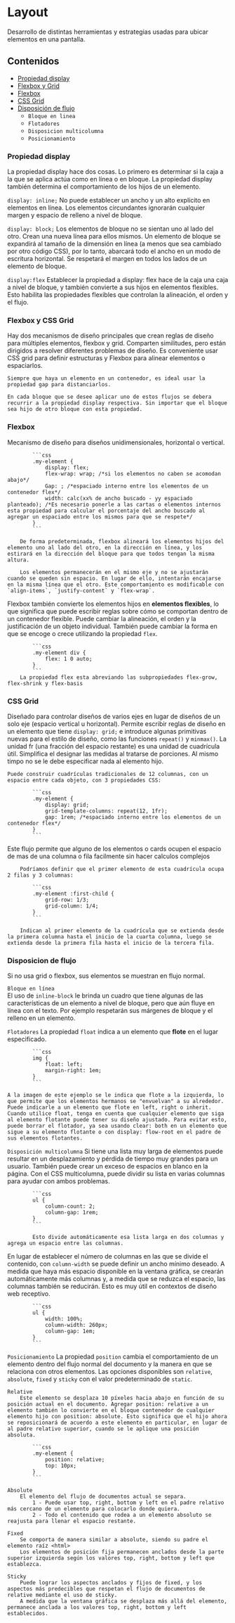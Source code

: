 # Layout
Desarrollo de distintas herramientas y estrategias usadas para ubicar elementos en una pantalla.

## Contenidos
- [Propiedad display](#propiedad-display)
- [Flexbox y Grid](#flexbox-y-css-grid)
- [Flexbox](#flexbox)
- [CSS Grid](#css-grid)
- [Disposición de flujo](#disposicion-de-flujo)
    - `Bloque en linea`
    - `Flotadores`
    - `Disposicion multicolumna`
    - `Posicionamiento`



### Propiedad display
La propiedad display hace dos cosas. Lo primero es determinar si la caja a la que se aplica actúa como en línea o en bloque.
La propiedad display también determina el comportamiento de los hijos de un elemento.

`display: inline;`
    No puede establecer un ancho y un alto explícito en elementos en línea. Los elementos circundantes ignorarán cualquier margen y espacio de relleno a nivel de bloque.

`display: block;`
    Los elementos de bloque no se sientan uno al lado del otro. Crean una nueva línea para ellos mismos. Un elemento de bloque se expandirá al tamaño de la dimensión en línea (a menos que sea cambiado por otro código CSS), por lo tanto, abarcará todo el ancho en un modo de escritura horizontal. Se respetará el margen en todos los lados de un elemento de bloque.

`display:flex`
    Establecer la propiedad a display: flex hace de la caja una caja a nivel de bloque, y también convierte a sus hijos en elementos flexibles. Esto habilita las propiedades flexibles que controlan la alineación, el orden y el flujo.

### Flexbox y CSS Grid 
Hay dos mecanismos de diseño principales que crean reglas de diseño para múltiples elementos, flexbox y grid. 
Comparten similitudes, pero están dirigidos a resolver diferentes problemas de diseño.
Es conveniente usar CSS grid para definir estructuras y Flexbox para alinear elementos o espaciarlos.

    Siempre que haya un elemento en un contenedor, es ideal usar la propiedad gap para distanciarlos.

    En cada bloque que se desee aplicar uno de estos flujos se debera recurrir a la propiedad display respectiva. Sin importar que el bloque sea hijo de otro bloque con esta propiedad.

### Flexbox
Mecanismo de diseño para diseños unidimensionales, horizontal o vertical.

            ```css 
            .my-element {
                display: flex;
                flex-wrap: wrap; /*si los elementos no caben se acomodan abajo*/
                Gap: ; /*espaciado interno entre los elementos de un contenedor flex*/
                width: calc(xx% de ancho buscado - yy espaciado planteado); /*Es necesario ponerle a las cartas o elementos internos esta propiedad para calcular el porcentaje del ancho buscado al agregar un espaciado entre los mismos para que se respete*/
            }
            ```

        De forma predeterminada, flexbox alineará los elementos hijos del elemento uno al lado del otro, en la dirección en línea, y los estirará en la dirección del bloque para que todos tengan la misma altura.

        Los elementos permanecerán en el mismo eje y no se ajustarán cuando se queden sin espacio. En lugar de ello, intentarán encajarse en la misma línea que el otro. Este comportamiento es modificable con `align-items`, `justify-content` y `flex-wrap`.

Flexbox también convierte los elementos hijos en **elementos flexibles**, lo que significa que puede escribir reglas sobre cómo se comportan dentro de un contenedor flexible. Puede cambiar la alineación, el orden y la justificación de un objeto individual. También puede cambiar la forma en que se encoge o crece utilizando la propiedad `flex`.

            ```css
            .my-element div {
                flex: 1 0 auto;
            }
            ```
        La propiedad flex esta abreviando las subpropiedades flex-grow, flex-shrink y flex-basis

### CSS Grid
Diseñado para controlar diseños de varios ejes en lugar de diseños de un solo eje (espacio vertical u horizontal). 
Permite escribir reglas de diseño en un elemento que tiene `display: grid;` e introduce algunas primitivas nuevas para el estilo de diseño, como las funciones `repeat()` y `minmax()`. 
    La unidad fr (una fracción del espacio restante) es una unidad de cuadrícula útil. Simplifica el designar las medidas al tratarse de porciones. 
    Al mismo timpo no se le debe especificar nada al elemento hijo.
    
    Puede construir cuadrículas tradicionales de 12 columnas, con un espacio entre cada objeto, con 3 propiedades CSS:

            ```css
            .my-element {
                display: grid;
                grid-template-columns: repeat(12, 1fr);
                gap: 1rem; /*espaciado interno entre los elementos de un contenedor flex*/
            }
            ```

Este flujo permite que alguno de los elementos o cards ocupen el espacio de mas de una columna o fila facilmente sin hacer calculos complejos
    
        Podríamos definir que el primer elemento de esta cuadrícula ocupa 2 filas y 3 columnas:

            ```css
            .my-element :first-child {
                grid-row: 1/3;
                grid-column: 1/4;
            }
            ```

        Indican al primer elemento de la cuadrícula que se extienda desde la primera columna hasta el inicio de la cuarta columna, luego se extienda desde la primera fila hasta el inicio de la tercera fila.

### Disposicion de flujo
Si no usa grid o flexbox, sus elementos se muestran en flujo normal.

`Bloque en línea`  
    El uso de `inline-block` le brinda un cuadro que tiene algunas de las características de un elemento a nivel de bloque, pero que aún fluye en línea con el texto. Por ejemplo respetarán sus márgenes de bloque y el relleno en un elemento.

`Flotadores`
    La propiedad `float` indica a un elemento que **flote** en el lugar especificado. 

            ```css
            img {
                float: left;
                margin-right: 1em;
            }
            ```

    A la imagen de este ejemplo se le indica que flote a la izquierda, lo que permite que los elementos hermanos se "envuelvan" a su alrededor. 
    Puede indicarle a un elemento que flote en left, right o inherit.
    Cuando utilice float, tenga en cuenta que cualquier elemento que siga al elemento flotante puede tener su diseño ajustado. Para evitar esto, puede borrar el flotador, ya sea usando clear: both en un elemento que sigue a su elemento flotante o con display: flow-root en el padre de sus elementos flotantes.

`Disposición multicolumna` 
    Si tiene una lista muy larga de elementos puede resultar en un desplazamiento y pérdida de tiempo muy grandes para un usuario. También puede crear un exceso de espacios en blanco en la página. Con el CSS multicolumna, puede dividir su lista en varias columnas para ayudar con ambos problemas.

            ```css
            ul {
                column-count: 2;
                column-gap: 1rem;
            }
            ```

            Esto divide automáticamente esa lista larga en dos columnas y agrega un espacio entre las columnas.

En lugar de establecer el número de columnas en las que se divide el contenido, con `column-width` se puede definir un ancho mínimo deseado. A medida que haya más espacio disponible en la ventana gráfica, se crearán automáticamente más columnas y, a medida que se reduzca el espacio, las columnas también se reducirán. Esto es muy útil en contextos de diseño web receptivo.

            ```css
            ul {
                width: 100%;
                column-width: 260px;
                column-gap: 1em;
            }
            ```

`Posicionamiento`
    La propiedad `position` cambia el comportamiento de un elemento dentro del flujo normal del documento y la manera en que se relaciona con otros elementos. Las opciones disponibles son `relative`, `absolute`, `fixed` y `sticky` con el valor predeterminado de `static`.

    Relative
        Este elemento se desplaza 10 píxeles hacia abajo en función de su posición actual en el documento. Agregar position: relative a un elemento también lo convierte en el bloque contenedor de cualquier elemento hijo con position: absolute. Esto significa que el hijo ahora se reposicionará de acuerdo a este elemento en particular, en lugar de al padre relativo superior, cuando se le aplique una posición absoluta. 

            ```css
            .my-element {
                position: relative;
                top: 10px;
            }
            ```

    Absolute
        El elemento del flujo de documentos actual se separa. 
            1 - Puede usar top, right, bottom y left en el padre relativo más cercano de un elemento para colocarlo donde quiera.
            2 - Todo el contenido que rodea a un elemento absoluto se reajusta para llenar el espacio restante. 

    Fixed 
        Se comporta de manera similar a absolute, siendo su padre el elemento raíz <html>
        Los elementos de posición fija permanecen anclados desde la parte superior izquierda según los valores top, right, bottom y left que establezca.

    Sticky 
        Puede lograr los aspectos anclados y fijos de fixed, y los aspectos más predecibles que respetan el flujo de documentos de relative mediante el uso de sticky. 
        A medida que la ventana gráfica se desplaza más allá del elemento, permanece anclada a los valores top, right, bottom y left establecidos.